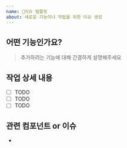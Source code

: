 ```yaml
---
name: 🚀이슈 템플릿
about: 새로운 기능이나 작업을 위한 이슈 생성
---
```


## 어떤 기능인가요?
> 추가하려는 기능에 대해 간결하게 설명해주세요

## 작업 상세 내용
- [ ] TODO
- [ ] TODO
- [ ] TODO

## 관련 컴포넌트 or 이슈
- 